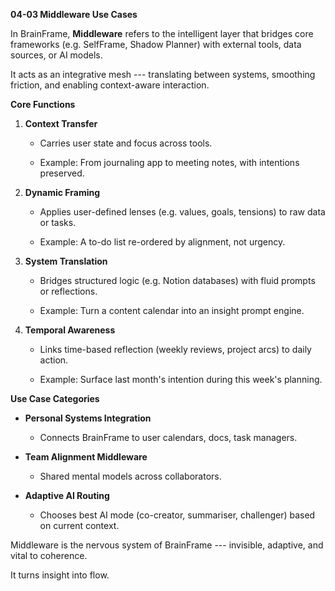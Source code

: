 **04-03 Middleware Use Cases**

In BrainFrame, **Middleware** refers to the intelligent layer that
bridges core frameworks (e.g. SelfFrame, Shadow Planner) with external
tools, data sources, or AI models.

It acts as an integrative mesh --- translating between systems,
smoothing friction, and enabling context-aware interaction.

**Core Functions**

1.  **Context Transfer**

    - Carries user state and focus across tools.

    - Example: From journaling app to meeting notes, with intentions
      preserved.

2.  **Dynamic Framing**

    - Applies user-defined lenses (e.g. values, goals, tensions) to raw
      data or tasks.

    - Example: A to-do list re-ordered by alignment, not urgency.

3.  **System Translation**

    - Bridges structured logic (e.g. Notion databases) with fluid
      prompts or reflections.

    - Example: Turn a content calendar into an insight prompt engine.

4.  **Temporal Awareness**

    - Links time-based reflection (weekly reviews, project arcs) to
      daily action.

    - Example: Surface last month's intention during this week's
      planning.

**Use Case Categories**

- **Personal Systems Integration**

  - Connects BrainFrame to user calendars, docs, task managers.

- **Team Alignment Middleware**

  - Shared mental models across collaborators.

- **Adaptive AI Routing**

  - Chooses best AI mode (co-creator, summariser, challenger) based on
    current context.

Middleware is the nervous system of BrainFrame --- invisible, adaptive,
and vital to coherence.

It turns insight into flow.
